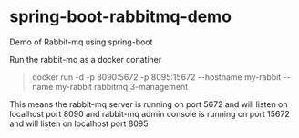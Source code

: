 # spring-boot-rabbitmq-demo
Demo of Rabbit-mq using spring-boot

Run the rabbit-mq as a docker conatiner
> docker run -d -p 8090:5672 -p 8095:15672 --hostname my-rabbit --name my-rabbit rabbitmq:3-management

This means the rabbit-mq server is running on port 5672 and will listen on localhost port 8090 and 
rabbit-mq admin console is running on port 15672 and will listen on localhost port 8095
